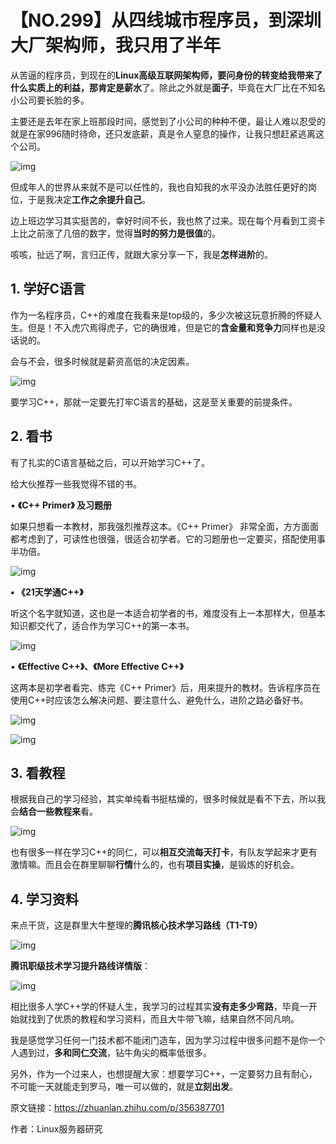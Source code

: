 # 【NO.299】从四线城市程序员，到深圳大厂架构师，我只用了半年

从苦逼的程序员，到现在的**Linux高级互联网架构师，**要问身份的转变给我带来了什么实质上的利益，那肯定是**薪水**了。除此之外就是**面子**，毕竟在大厂比在不知名小公司要长脸的多。

主要还是去年在家上班那段时间，感觉到了小公司的种种不便，最让人难以忍受的就是在家996随时待命，还只发底薪，真是令人窒息的操作，让我只想赶紧逃离这个公司。

![img](https://pic1.zhimg.com/80/v2-510e73918b0cd1069f60d0b2f1f7639c_720w.webp)

但成年人的世界从来就不是可以任性的，我也自知我的水平没办法胜任更好的岗位，于是我决定**工作之余提升自己**。

边上班边学习其实挺苦的，幸好时间不长，我也熬了过来。现在每个月看到工资卡上比之前涨了几倍的数字，觉得**当时的努力是很值**的。

咳咳，扯远了啊，言归正传，就跟大家分享一下，我是**怎样进阶**的。

## **1.** **学好C语言**

作为一名程序员，C++的难度在我看来是top级的，多少次被这玩意折腾的怀疑人生。但是！不入虎穴焉得虎子，它的确很难，但是它的**含金量和竞争力**同样也是没话说的。

会与不会，很多时候就是薪资高低的决定因素。

![img](https://pic2.zhimg.com/80/v2-a6a9b09b56496a588782fb33806eb029_720w.webp)

要学习C++，那就一定要先打牢C语言的基础，这是至关重要的前提条件。

## **2.** **看书**

有了扎实的C语言基础之后，可以开始学习C++了。

给大伙推荐一些我觉得不错的书。

▪ **《C++ Primer》 及习题册**

如果只想看一本教材，那我强烈推荐这本。《C++ Primer》 非常全面，方方面面都考虑到了，可读性也很强，很适合初学者。它的习题册也一定要买，搭配使用事半功倍。

![img](https://pic1.zhimg.com/80/v2-4f9573d37434595aef464cd0a4b5627c_720w.webp)

**▪ 《21天学通C++》**

听这个名字就知道，这也是一本适合初学者的书，难度没有上一本那样大，但基本知识都交代了，适合作为学习C++的第一本书。

![img](https://pic3.zhimg.com/80/v2-580d5740d933ea60dda9f01e9320ea4e_720w.webp)

▪ **《Effective C++》、《More Effective C++》**

这两本是初学者看完、练完《C++ Primer》后，用来提升的教材。告诉程序员在使用C++时应该怎么解决问题、要注意什么、避免什么，进阶之路必备好书。

![img](https://pic4.zhimg.com/80/v2-b1faf8d048e7b5c9662049e917f69fb3_720w.webp)

![img](https://pic1.zhimg.com/80/v2-35ccf2c850b39c5d2370a378021783c8_720w.webp)

## **3.** **看教程**

根据我自己的学习经验，其实单纯看书挺枯燥的，很多时候就是看不下去，所以我会**结合一些教程来**看。

![img](https://pic3.zhimg.com/80/v2-c71979939e6b6a7f6d608098bf103062_720w.webp)

也有很多一样在学习C++的同仁，可以**相互交流每天打卡**，有队友学起来才更有激情嘛。而且会在群里聊聊**行情**什么的，也有**项目实操**，是锻炼的好机会。

## **4.** **学习资料**

来点干货，这是群里大牛整理的**腾讯核心技术学习路线（T1-T9）**

![img](https://pic1.zhimg.com/80/v2-806d7ae9d425ebf381e284802f7f1118_720w.webp)

**腾讯职级技术学习提升路线详情版**：

![img](https://pic1.zhimg.com/80/v2-806d7ae9d425ebf381e284802f7f1118_720w.webp)

相比很多人学C++学的怀疑人生，我学习的过程其实**没有走多少弯路**，毕竟一开始就找到了优质的教程和学习资料，而且大牛带飞嘛，结果自然不同凡响。

我是感觉学习任何一门技术都不能闭门造车，因为学习过程中很多问题不是你一个人遇到过，**多和同仁交流**，钻牛角尖的概率低很多。

另外，作为一个过来人，也想提醒大家：想要学习C++，一定要努力且有耐心，不可能一天就能走到罗马，唯一可以做的，就是**立刻出发**。

原文链接：https://zhuanlan.zhihu.com/p/356387701

作者：Linux服务器研究